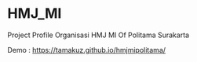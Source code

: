 # HMJ_MI 
Project Profile Organisasi HMJ MI Of Politama Surakarta

Demo : https://tamakuz.github.io/hmjmipolitama/